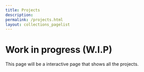 ```yaml
---
title: Projects
description: 
permalink: /projects.html
layout: collections_pagelist
---
```


# Work in progress (W.I.P)
This page will be a interactive page that shows all the projects.
